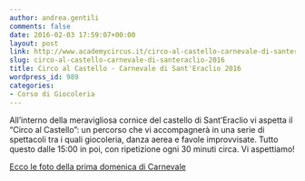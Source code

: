 ```yaml
---
author: andrea.gentili
comments: false
date: 2016-02-03 17:59:07+00:00
layout: post
link: http://www.academycircus.it/circo-al-castello-carnevale-di-santeraclio-2016/
slug: circo-al-castello-carnevale-di-santeraclio-2016
title: Circo al Castello - Carnevale di Sant'Eraclio 2016
wordpress_id: 989
categories:
- Corso di Giocoleria
---
```


All’interno della meravigliosa cornice del castello di Sant’Eraclio vi aspetta il “Circo al Castello”: un percorso che vi accompagnerà in una serie di spettacoli tra i quali giocoleria, danza aerea e favole improvvisate. Tutto questo dalle 15:00 in poi, con ripetizione ogni 30 minuti circa.
Vi aspettiamo!

[Ecco le foto della prima domenica di Carnevale](http://www.academycircus.it/foto/circo-al-castello-carnevale-di-santeraclio-2016/)
